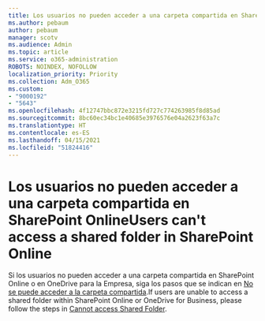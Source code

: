 ```yaml
---
title: Los usuarios no pueden acceder a una carpeta compartida en SharePoint Online
ms.author: pebaum
author: pebaum
manager: scotv
ms.audience: Admin
ms.topic: article
ms.service: o365-administration
ROBOTS: NOINDEX, NOFOLLOW
localization_priority: Priority
ms.collection: Adm_O365
ms.custom:
- "9000192"
- "5643"
ms.openlocfilehash: 4f12747bbc872e3215fd727c774263985f8d85ad
ms.sourcegitcommit: 8bc60ec34bc1e40685e3976576e04a2623f63a7c
ms.translationtype: HT
ms.contentlocale: es-ES
ms.lasthandoff: 04/15/2021
ms.locfileid: "51824416"
---
```

# <a name="users-cant-access-a-shared-folder-in-sharepoint-online"></a><span data-ttu-id="0c2d6-102">Los usuarios no pueden acceder a una carpeta compartida en SharePoint Online</span><span class="sxs-lookup"><span data-stu-id="0c2d6-102">Users can't access a shared folder in SharePoint Online</span></span>

<span data-ttu-id="0c2d6-103">Si los usuarios no pueden acceder a una carpeta compartida en SharePoint Online o en OneDrive para la Empresa, siga los pasos que se indican en [No se puede acceder a la carpeta compartida](https://docs.microsoft.com/sharepoint/troubleshoot/sharing-and-permissions/cannot-access-shared-folder).</span><span class="sxs-lookup"><span data-stu-id="0c2d6-103">If users are unable to access a shared folder within SharePoint Online or OneDrive for Business, please follow the steps in [Cannot access Shared Folder](https://docs.microsoft.com/sharepoint/troubleshoot/sharing-and-permissions/cannot-access-shared-folder).</span></span>
